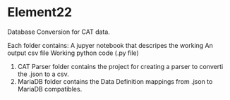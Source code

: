 # Element22
Database Conversion for CAT data.

Each folder contains:
A jupyer notebook that descripes the working
An output csv file
Working python code (.py file)


1. CAT Parser folder contains the project for creating a parser to converti the .json to a csv. 
2. MariaDB folder contains the Data Definition mappings from .json to MariaDB compatibles. 
